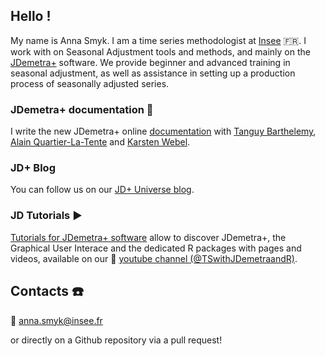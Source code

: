 

<!--
**annasmyk/annasmyk** is a ✨ _special_ ✨ repository because its `README.md` (this file) appears on your GitHub profile.

Here are some ideas to get you started:

- 🔭 I’m currently working on ...
- 🌱 I’m currently learning ...
- 👯 I’m looking to collaborate on ...
- 🤔 I’m looking for help with ...
- 💬 Ask me about ...
- 📫 How to reach me: ...
- 😄 Pronouns: ...
- ⚡ Fun fact: ...born under brejnev
-->

## Hello !

My name is Anna Smyk. I am a time series methodologist at [Insee](https://github.com/InseeFr) 🇫🇷. I work with  on Seasonal Adjustment tools and methods, and mainly on the [JDemetra+](https://github.com/jdemetra) software. We provide beginner and advanced training in seasonal adjustment, as well as assistance in setting up a production process of seasonally adjusted series.

### JDemetra+ documentation 📖

I write the new JDemetra+ online [documentation](https://jdemetra-new-documentation.netlify.app/) with [Tanguy Barthelemy](https://github.com/TanguyBarthelemy), [Alain Quartier-La-Tente](https://github.com/AQLT) and [Karsten Webel](https://github.com/webelk-Authors).

### JD+ Blog

You can follow us on our [JD+ Universe blog](https://jdemetra-universe-blog.netlify.app/).

### JD Tutorials ▶️

[Tutorials for JDemetra+ software](https://github.com/TanguyBarthelemy/JD_Tutorials) allow to discover JDemetra+, the Graphical User Interace and the dedicated R packages with pages and videos, available on our 🎥 [youtube channel (@TSwithJDemetraandR)](https://www.youtube.com/@TSwithJDemetraandR).

## Contacts ☎️

📧 anna.smyk@insee.fr

or directly on a Github repository via a pull request!
